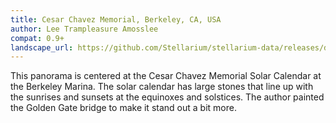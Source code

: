 ```yaml
---
title: Cesar Chavez Memorial, Berkeley, CA, USA
author: Lee Trampleasure Amosslee
compat: 0.9+
landscape_url: https://github.com/Stellarium/stellarium-data/releases/download/landscapes/chavez.zip
---
```

This panorama is centered at the Cesar Chavez Memorial Solar Calendar 
at the Berkeley Marina. The solar calendar has large stones that line 
up with the sunrises and sunsets at the equinoxes and solstices. 
The author painted the Golden Gate bridge to make it stand out a bit 
more. 
